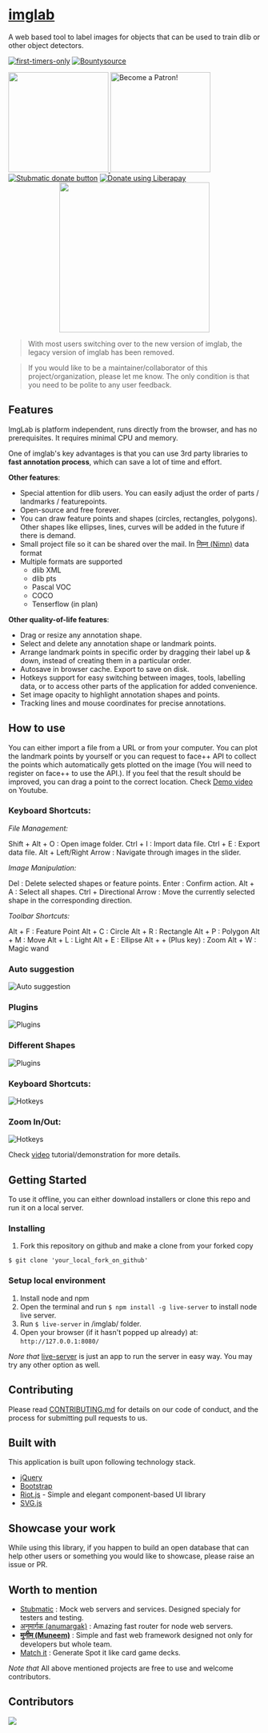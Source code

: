 # [imglab](http://imglab.ml/)

A web based tool to label images for objects that can be used to train dlib or other object detectors.

[![first-timers-only](http://img.shields.io/badge/first--timers--only-friendly-blue.svg?style=flat-square)](http://www.firsttimersonly.com/)
[![Bountysource](https://img.shields.io/bountysource/team/imglab/activity.svg)](https://salt.bountysource.com/teams/imglab)

<a href="https://opencollective.com/imglab/donate" target="_blank">
  <img src="https://opencollective.com/imglab/donate/button@2x.png?color=blue" width=200 />
</a>
<a href="https://www.patreon.com/bePatron?u=9531404" data-patreon-widget-type="become-patron-button"><img src="https://c5.patreon.com/external/logo/become_a_patron_button.png" alt="Become a Patron!" width="200" /></a>
<a href="https://www.paypal.com/cgi-bin/webscr?cmd=_s-xclick&hosted_button_id=KQJAX48SPUKNC"> <img src="https://www.paypalobjects.com/webstatic/en_US/btn/btn_donate_92x26.png" alt="Stubmatic donate button"/></a>
<a href="https://liberapay.com/amitgupta/donate"><img alt="Donate using Liberapay" src="https://liberapay.com/assets/widgets/donate.svg"></a>

<div align="center"><img src="img/imglab_logo.png"  width="300px"></div>


> With most users switching over to the new version of imglab, the legacy version of imglab has been removed.

> If you would like to be a maintainer/collaborator of this project/organization, please let me know. The only condition is that you need to be polite to any user feedback.

## Features

ImgLab is platform independent, runs directly from the browser, and has no prerequisites. It requires minimal CPU and memory.

One of imglab's key advantages is that you can use 3rd party libraries to **fast annotation process**, which can save a lot of time and effort.

**Other features**:

* Special attention for dlib users. You can easily adjust the order of parts / landmarks / featurepoints.
* Open-source and free forever.
* You can draw feature points and shapes (circles, rectangles, polygons). Other shapes like ellipses, lines, curves will be added in the future if there is demand. 
* Small project file so it can be shared over the mail. In [निम्न (Nimn)](http://nimn.in) data format
* Multiple formats are supported
  * dlib XML
  * dlib pts
  * Pascal VOC
  * COCO
  * Tenserflow (in plan)
  
**Other quality-of-life features**:

* Drag or resize any annotation shape.
* Select and delete any annotation shape or landmark points.
* Arrange landmark points in specific order by dragging their label up & down, instead of creating them in a particular order.
* Autosave in browser cache. Export to save on disk.
* Hotkeys support for easy switching between images, tools, labelling data, or to access other parts of the application for added convenience.
* Set image opacity to highlight annotation shapes and points.
* Tracking lines and mouse coordinates for precise annotations.

## How to use

You can either import a file from a URL or from your computer. You can plot the landmark points by yourself or you can request to face++ API to collect the points which automatically gets plotted on the image (You will need to register on face++ to use the API.). If you feel that the result should be improved, you can drag a point to the correct location. Check [Demo video](https://youtu.be/Y-bJo_ylHTw) on Youtube.

### Keyboard Shortcuts:

*File Management:*

Shift + Alt + O : Open image folder.
Ctrl + I : Import data file.
Ctrl + E : Export data file.
Alt + Left/Right Arrow : Navigate through images in the slider.

*Image Manipulation:*

Del : Delete selected shapes or feature points.
Enter : Confirm action.
Alt + A : Select all shapes.
Ctrl + Directional Arrow : Move the currently selected shape in the corresponding direction.

*Toolbar Shortcuts:*

Alt + F : Feature Point
Alt + C : Circle
Alt + R : Rectangle
Alt + P : Polygon
Alt + M : Move
Alt + L : Light
Alt + E : Ellipse
Alt + + (Plus key) : Zoom
Alt + W : Magic wand


### Auto suggestion

![Auto suggestion](img/imglab-autosuggestion.gif)

### Plugins

![Plugins](img/imglab-fpp.gif)

### Different Shapes

![Plugins](img/imglab-polygon.gif)

### Keyboard Shortcuts:

![Hotkeys](img/imglab-hotkeys.gif)

### Zoom In/Out:

![Hotkeys](img/imglab-zoom.gif)

Check [video](https://youtu.be/Y-bJo_ylHTw) tutorial/demonstration for more details.

## Getting Started

To use it offline, you can either download installers or clone this repo and run it on a local server.

### Installing

1. Fork this repository on github and make a clone from your forked copy
```
$ git clone 'your_local_fork_on_github'
```

### Setup local environment

1. Install node and npm
2. Open the terminal and run `$ npm install -g live-server` to install node live server.
3. Run `$ live-server` in /imglab/ folder.
4. Open your browser (if it hasn't popped up already) at: `http://127.0.0.1:8080/`

*Nore that* [live-server](https://www.npmjs.com/package/live-server) is just an app to run the server in easy way. You may try any other option as well. 

## Contributing 

Please read [CONTRIBUTING.md](https://github.com/NaturalIntelligence/imglab/blob/master/.github/First_Time_Contributors.md) for details on our code of conduct, and the process for submitting pull requests to us.

## Built with

This application is built upon following technology stack.

* [jQuery](https://jquery.com)
* [Bootstrap](https://getbootstrap.com)
* [Riot.js](https://github.com/riot/riot) - Simple and elegant component-based UI library
* [SVG.js](http://svgjs.com)

## Showcase your work

While using this library, if you happen to build an open database that can help other users or something you would like to showcase, please raise an issue or PR.

## Worth to mention

- [Stubmatic](https://github.com/NaturalIntelligence/Stubmatic) : Mock web servers and services. Designed specialy for testers and testing. 
- [अनुमार्गक (anumargak)](https://github.com/node-muneem/anumargak) : Amazing fast router for node web servers.
- **[मुनीम (Muneem)](https://github.com/node-muneem/muneem)** : Simple and fast web framework designed not only for developers but whole team.
- [Match it](https://funcards.github.io/match-it/) : Generate Spot it like card game decks. 

*Note that* All above mentioned projects are free to use and welcome contributors.

## Contributors

<a href="graphs/contributors"><img src="https://opencollective.com/imglab/contributors.svg?width=890&button=false" /></a>

